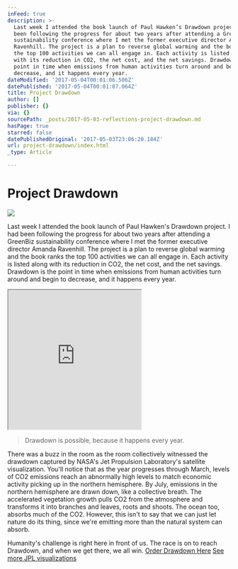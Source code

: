 ```yaml
---
inFeed: true
description: >-
  Last week I attended the book launch of Paul Hawken’s Drawdown project. I had
  been following the progress for about two years after attending a GreenBiz
  sustainability conference where I met the former executive director Amanda
  Ravenhill. The project is a plan to reverse global warming and the book ranks
  the top 100 activities we can all engage in. Each activity is listed along
  with its reduction in CO2, the net cost, and the net savings. Drawdown is the
  point in time when emissions from human activities turn around and begin to
  decrease, and it happens every year.
dateModified: '2017-05-04T00:01:06.506Z'
datePublished: '2017-05-04T00:01:07.064Z'
title: Project Drawdown
author: []
publisher: {}
via: {}
sourcePath: _posts/2017-05-03-reflections-project-drawdown.md
hasPage: true
starred: false
datePublishedOriginal: '2017-05-03T23:06:20.184Z'
url: project-drawdown/index.html
_type: Article

---
```

# Project Drawdown
![](https://s3-us-west-2.amazonaws.com/the-grid-img/p/46e09d215ff517cf5a7d95db1bb9cde901919e11.jpg)

Last week I attended the book launch of Paul Hawken's Drawdown project. I had been following the progress for about two years after attending a GreenBiz sustainability conference where I met the former executive director Amanda Ravenhill. The project is a plan to reverse global warming and the book ranks the top 100 activities we can all engage in. Each activity is listed along with its reduction in CO2, the net cost, and the net savings. Drawdown is the point in time when emissions from human activities turn around and begin to decrease, and it happens every year.

<iframe src="https://the-grid.github.io/ed-userhtml/?g=eJwljksOwiAUAK9CWLgsNFoX2ld3XsAT8HkUEijNA4Le3kaXs5mZOThSCVkPtnrg01Vy5jGsvgI_jxNnhQxwX-tebkL03odPbrVpHExOApNGK97ja01PJUleHoQR5Eml_V587mFzGQ7jr6EzWSTgB6sYc3ctxmIIcVtm8d9YvnDbMOg" height="315" style=""></iframe>

> Drawdown is possible, because it happens every year.

There was a buzz in the room as the room collectively witnessed the drawdown captured by NASA's Jet Propulsion Laboratory's satellite visualization. You'll notice that as the year progresses through March, levels of CO2 emissions reach an abnormally high levels to match economic activity picking up in the northern hemisphere. By July, emissions in the northern hemisphere are drawn down, like a collective breath. The accelerated vegetation growth pulls CO2 from the atmosphere and transforms it into branches and leaves, roots and shoots. The ocean too, absorbs much of the CO2\. However, this isn't to say that we can just let nature do its thing, since we're emitting more than the natural system can absorb.

Humanity's challenge is right here in front of us. The race is on to reach Drawdown, and when we get there, we all win.
[Order Drawdown Here][0]
[See more JPL visualizations][1]

[0]: http://www.pegasusbookstore.com/book/9780143130444
[1]: https://oco.jpl.nasa.gov/galleries/Videos/